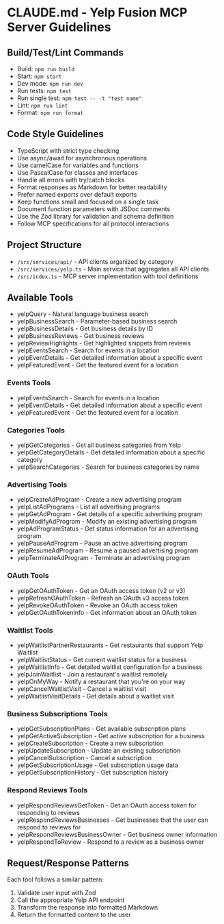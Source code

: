 # CLAUDE.md - Yelp Fusion MCP Server Guidelines

## Build/Test/Lint Commands
- Build: `npm run build`
- Start: `npm start`
- Dev mode: `npm run dev`
- Run tests: `npm test`
- Run single test: `npm test -- -t "test name"`
- Lint: `npm run lint`
- Format: `npm run format`

## Code Style Guidelines
- TypeScript with strict type checking
- Use async/await for asynchronous operations
- Use camelCase for variables and functions
- Use PascalCase for classes and interfaces
- Handle all errors with try/catch blocks
- Format responses as Markdown for better readability
- Prefer named exports over default exports
- Keep functions small and focused on a single task
- Document function parameters with JSDoc comments
- Use the Zod library for validation and schema definition
- Follow MCP specifications for all protocol interactions

## Project Structure
- `/src/services/api/` - API clients organized by category
- `/src/services/yelp.ts` - Main service that aggregates all API clients
- `/src/index.ts` - MCP server implementation with tool definitions

## Available Tools
- yelpQuery - Natural language business search
- yelpBusinessSearch - Parameter-based business search
- yelpBusinessDetails - Get business details by ID
- yelpBusinessReviews - Get business reviews
- yelpReviewHighlights - Get highlighted snippets from reviews
- yelpEventsSearch - Search for events in a location
- yelpEventDetails - Get detailed information about a specific event
- yelpFeaturedEvent - Get the featured event for a location

### Events Tools
- yelpEventsSearch - Search for events in a location
- yelpEventDetails - Get detailed information about a specific event
- yelpFeaturedEvent - Get the featured event for a location

### Categories Tools
- yelpGetCategories - Get all business categories from Yelp
- yelpGetCategoryDetails - Get detailed information about a specific category
- yelpSearchCategories - Search for business categories by name

### Advertising Tools
- yelpCreateAdProgram - Create a new advertising program
- yelpListAdPrograms - List all advertising programs
- yelpGetAdProgram - Get details of a specific advertising program
- yelpModifyAdProgram - Modify an existing advertising program
- yelpAdProgramStatus - Get status information for an advertising program
- yelpPauseAdProgram - Pause an active advertising program
- yelpResumeAdProgram - Resume a paused advertising program
- yelpTerminateAdProgram - Terminate an advertising program

### OAuth Tools
- yelpGetOAuthToken - Get an OAuth access token (v2 or v3)
- yelpRefreshOAuthToken - Refresh an OAuth v3 access token
- yelpRevokeOAuthToken - Revoke an OAuth access token
- yelpGetOAuthTokenInfo - Get information about an OAuth token

### Waitlist Tools
- yelpWaitlistPartnerRestaurants - Get restaurants that support Yelp Waitlist
- yelpWaitlistStatus - Get current waitlist status for a business
- yelpWaitlistInfo - Get detailed waitlist configuration for a business
- yelpJoinWaitlist - Join a restaurant's waitlist remotely
- yelpOnMyWay - Notify a restaurant that you're on your way
- yelpCancelWaitlistVisit - Cancel a waitlist visit
- yelpWaitlistVisitDetails - Get details about a waitlist visit

### Business Subscriptions Tools
- yelpGetSubscriptionPlans - Get available subscription plans
- yelpGetActiveSubscription - Get active subscription for a business
- yelpCreateSubscription - Create a new subscription
- yelpUpdateSubscription - Update an existing subscription
- yelpCancelSubscription - Cancel a subscription
- yelpGetSubscriptionUsage - Get subscription usage data
- yelpGetSubscriptionHistory - Get subscription history

### Respond Reviews Tools
- yelpRespondReviewsGetToken - Get an OAuth access token for responding to reviews
- yelpRespondReviewsBusinesses - Get businesses that the user can respond to reviews for
- yelpRespondReviewsBusinessOwner - Get business owner information
- yelpRespondToReview - Respond to a review as a business owner

## Request/Response Patterns
Each tool follows a similar pattern:
1. Validate user input with Zod
2. Call the appropriate Yelp API endpoint
3. Transform the response into formatted Markdown
4. Return the formatted content to the user